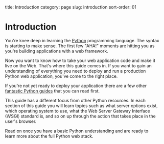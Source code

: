 title: Introduction
category: page
slug: introduction
sort-order: 01


# Introduction
You're knee deep in learning the [Python](http://www.python.org/)
programming language. The syntax is starting to make sense. The first
few "AHA!" moments are hitting you as you're building applications with
a web framework. 

Now you want to know how to take your web application code and make it
live on the Web. That's where this guide comes in. If you want to gain
an understanding of everything you need to deploy and run a production Python
web application, you've come to the right place. 

If you're not yet ready to deploy your application there are a few other 
[fantastic Python guides](../best-python-resources.html) that you can read 
first.

This guide has a different focus from other Python resources. In each section
of this guide you will learn topics such as what server options exist, 
which operating system to use, what the Web Server Gateway Interface 
(WSGI) standard is, and so on up through the action that takes place in 
the user's browser.

Read on once you have a basic Python understanding and are ready to 
learn more about the full Python web stack.
